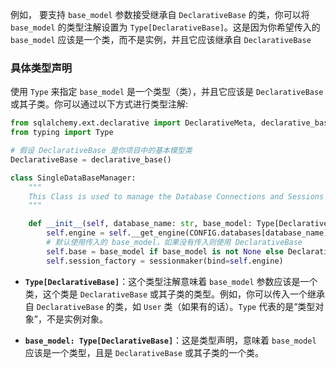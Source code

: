 例如， 要支持 `base_model` 参数接受继承自 `DeclarativeBase` 的类，你可以将 `base_model` 的类型注解设置为 `Type[DeclarativeBase]`。这是因为你希望传入的 `base_model` 应该是一个类，而不是实例，并且它应该继承自 `DeclarativeBase` 
### 具体类型声明
使用 `Type` 来指定 `base_model` 是一个类型（类），并且它应该是 `DeclarativeBase` 或其子类。你可以通过以下方式进行类型注解:
```python
from sqlalchemy.ext.declarative import DeclarativeMeta, declarative_base
from typing import Type

# 假设 DeclarativeBase 是你项目中的基本模型类
DeclarativeBase = declarative_base()

class SingleDataBaseManager:
    """
    This Class is used to manage the Database Connections and Sessions
    """

    def __init__(self, database_name: str, base_model: Type[DeclarativeBase] = None):
        self.engine = self.__get_engine(CONFIG.databases[database_name])
        # 默认使用传入的 base_model，如果没有传入则使用 DeclarativeBase
        self.base = base_model if base_model is not None else DeclarativeBase
        self.session_factory = sessionmaker(bind=self.engine)
``` 

- **`Type[DeclarativeBase]`**：这个类型注解意味着 `base_model` 参数应该是一个类，这个类是 `DeclarativeBase` 或其子类的类型。例如，你可以传入一个继承自 `DeclarativeBase` 的类，如 `User` 类（如果有的话）。`Type` 代表的是“类型对象”，不是实例对象。

- **`base_model: Type[DeclarativeBase]`**：这是类型声明，意味着 `base_model` 应该是一个类型，且是 `DeclarativeBase` 或其子类的一个类。
